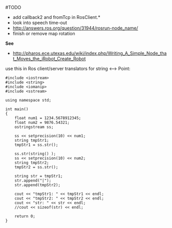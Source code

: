 #TODO

- add callback2 and fromTcp in RosClient.*
- look into speech time-out
- http://answers.ros.org/question/31944/rosrun-node_name/
- finish or remove map rotation

**See**
- http://pharos.ece.utexas.edu/wiki/index.php/Writing_A_Simple_Node_that_Moves_the_iRobot_Create_Robot


use this in Ros client/server translators for string <--> Point:
```
#include <iostream>
#include <string>
#include <iomanip>
#include <sstream>

using namespace std;

int main()
{
    float num1 = 1234.5678912345;
    float num2 = 9876.54321;
    ostringstream ss;
    
    ss << setprecision(10) << num1;
    string tmpStr1;
    tmpStr1 = ss.str();

    ss.str(string() );
    ss << setprecision(10) << num2;
    string tmpStr2;
    tmpStr2 = ss.str();
    
    string str = tmpStr1;
    str.append("|");
    str.append(tmpStr2);
   
    cout << "tmpStr1: " << tmpStr1 << endl;
    cout << "tmpStr2: " << tmpStr2 << endl;
    cout << "str: " << str << endl;
    //cout << sizeof(str) << endl;

    return 0;
}
```
